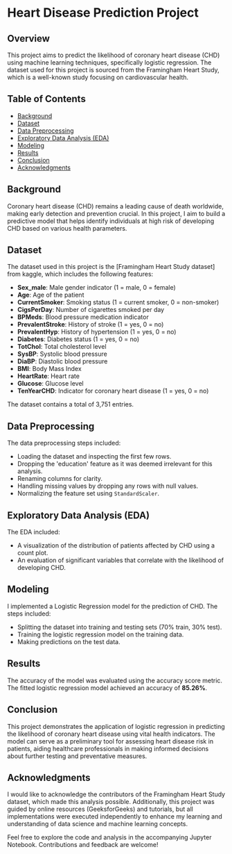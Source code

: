 # Heart Disease Prediction Project

## Overview

This project aims to predict the likelihood of coronary heart disease (CHD) using machine learning techniques, specifically logistic regression. The dataset used for this project is sourced from the Framingham Heart Study, which is a well-known study focusing on cardiovascular health.

## Table of Contents
- [Background](#background)
- [Dataset](#dataset)
- [Data Preprocessing](#data-preprocessing)
- [Exploratory Data Analysis (EDA)](#exploratory-data-analysis-eda)
- [Modeling](#modeling)
- [Results](#results)
- [Conclusion](#conclusion)
- [Acknowledgments](#acknowledgments)

## Background

Coronary heart disease (CHD) remains a leading cause of death worldwide, making early detection and prevention crucial. In this project, I aim to build a predictive model that helps identify individuals at high risk of developing CHD based on various health parameters.

## Dataset

The dataset used in this project is the [Framingham Heart Study dataset] from kaggle, which includes the following features:

- **Sex_male**: Male gender indicator (1 = male, 0 = female)
- **Age**: Age of the patient
- **CurrentSmoker**: Smoking status (1 = current smoker, 0 = non-smoker)
- **CigsPerDay**: Number of cigarettes smoked per day
- **BPMeds**: Blood pressure medication indicator
- **PrevalentStroke**: History of stroke (1 = yes, 0 = no)
- **PrevalentHyp**: History of hypertension (1 = yes, 0 = no)
- **Diabetes**: Diabetes status (1 = yes, 0 = no)
- **TotChol**: Total cholesterol level
- **SysBP**: Systolic blood pressure
- **DiaBP**: Diastolic blood pressure
- **BMI**: Body Mass Index
- **HeartRate**: Heart rate
- **Glucose**: Glucose level
- **TenYearCHD**: Indicator for coronary heart disease (1 = yes, 0 = no)

The dataset contains a total of 3,751 entries.

## Data Preprocessing

The data preprocessing steps included:

- Loading the dataset and inspecting the first few rows.
- Dropping the 'education' feature as it was deemed irrelevant for this analysis.
- Renaming columns for clarity.
- Handling missing values by dropping any rows with null values.
- Normalizing the feature set using `StandardScaler`.

## Exploratory Data Analysis (EDA)

The EDA included:

- A visualization of the distribution of patients affected by CHD using a count plot.
- An evaluation of significant variables that correlate with the likelihood of developing CHD.

## Modeling

I implemented a Logistic Regression model for the prediction of CHD. The steps included:

- Splitting the dataset into training and testing sets (70% train, 30% test).
- Training the logistic regression model on the training data.
- Making predictions on the test data.

## Results

The accuracy of the model was evaluated using the accuracy score metric. The fitted logistic regression model achieved an accuracy of **85.26%**.

## Conclusion

This project demonstrates the application of logistic regression in predicting the likelihood of coronary heart disease using vital health indicators. The model can serve as a preliminary tool for assessing heart disease risk in patients, aiding healthcare professionals in making informed decisions about further testing and preventative measures.

## Acknowledgments

I would like to acknowledge the contributors of the Framingham Heart Study dataset, which made this analysis possible. Additionally, this project was guided by online resources (GeeksforGeeks) and tutorials, but all implementations were executed independently to enhance my learning and understanding of data science and machine learning concepts.

Feel free to explore the code and analysis in the accompanying Jupyter Notebook. Contributions and feedback are welcome!
